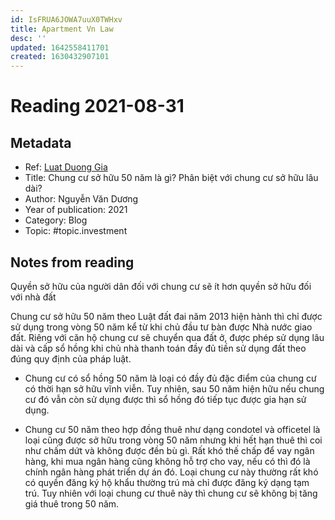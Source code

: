 ```yaml
---
id: IsFRUA6JOWA7uuX0TWHxv
title: Apartment Vn Law
desc: ''
updated: 1642558411701
created: 1630432907101
---
```

# Reading 2021-08-31

## Metadata

- Ref: [Luat Duong Gia](https://luatduonggia.vn/chung-cu-so-huu-50-nam-la-gi-phan-biet-voi-chung-cu-so-huu-lau-dai/)
- Title: Chung cư sở hữu 50 năm là gì? Phân biệt với chung cư sở hữu lâu dài?
- Author: Nguyễn Văn Dương
- Year of publication: 2021
- Category: Blog
- Topic: #topic.investment

## Notes from reading

Quyền sở hữu của người dân đối với chung cư sẽ ít hơn quyền sở hữu đối với nhà đất

Chung cư sở hữu 50 năm theo Luật đất đai năm 2013 hiện hành thì chỉ được sử dụng trong vòng 50 năm kể từ khi chủ đầu tư bàn được Nhà nước giao đất. Riêng với căn hộ chung cư sẽ chuyển qua đất ở, được phép sử dụng lâu dài và cấp sổ hồng khi chủ nhà thanh toán đầy đủ tiền sử dụng đất theo đúng quy định của pháp luật.

- Chung cư có sổ hồng 50 năm là loại có đầy đủ đặc điểm của chung cư có thời hạn sở hữu vĩnh viễn. Tuy nhiên, sau 50 năm hiện hữu nếu chung cư đó vẫn còn sử dụng được thì sổ hồng đó tiếp tục được gia hạn sử dụng.

- Chung cư 50 năm theo hợp đồng thuê như dạng condotel và officetel là loại cũng được sở hữu trong vòng 50 năm nhưng khi hết hạn thuê thì coi như chấm dứt và không được đền bù gì. Rất khó thế chấp để vay ngân hàng, khi mua ngân hàng cũng không hỗ trợ cho vay, nếu có thì đó là chính ngân hàng phát triển dự án đó. Loại chung cư này thường rất khó có quyền đăng ký hộ khẩu thường trú mà chỉ được đăng ký dạng tạm trú. Tuy nhiên với loại  chung cư thuê này thì chung cư sẽ không bị tăng giá thuê trong 50 năm.
